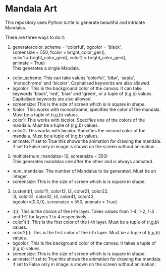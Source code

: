 # Mandala Art

This repository uses Python turtle to generate beautiful and intricate Mandalas.

There are three ways to do it:

1. generate(color_scheme = 'colorful', bgcolor = 'black',<br>
             screensize = 550, fcolor = bright_color_gen(),<br>
             color1 = bright_color_gen(), color2 = bright_color_gen(),<br>
             animate = True)<br>
This generates a single Mandala.
             
* color_scheme: This can take values 'colorful', 'b&w', 'sepia', 'monochrome' and 'bicolor'. Capitalised keywords are also allowed.
* bgcolor: This is the background color of the canvas. It can take keywords 'black', 'red', 'blue' and 'green', or a tuple of (r,g,b) values.  Capitalised keywords are also allowed.
* screensize: This is the size of screen which is is square in shape.
* fcolor: This works with monochrome, specifies the color of the mandala. Must be a tuple of (r,g,b) values.
* color1: This works with bicolor. Specifies one of the colors of the mandala. Must be a tuple of (r,g,b) values.
* color2: This works with bicolor. Specifies the second color of the mandala. Must be a tuple of (r,g,b) values.
* animate: If set to True this shows the animation for drawing the mandala. If set to False only in image is shown on the screen without animation.


2. multiple(num_mandalas=10, screensize = 550)<br>
This generates mandalas one after the other and is always animated.

* num_mandalas: The number of Mandalas to be generated. Must be an integer.
* screensize: This is the size of screen which is is square in shape.
             
3. custom(l1, color11, color12, l2, color21, color22,<br>
           l3, color31, color32, l4, color41, color42,<br>
           bgcolor=(0,0,0), screensize = 550, animate = True)<br>
           
* l{i}: This is the choice of the i-th layer. Takes values from 1-4, 1-2, 1-3 and 1-2 for layers 1 to 4 respectively.
* color1{i}: This is the first color of the i-th layer. Must be a tuple of (r,g,b) values.
* color2{i}: This is the first color of the i-th layer. Must be a tuple of (r,g,b) values.
* bgcolor: This is the background color of the canvas. It takes a tuple of (r,g,b) values.
* screensize: This is the size of screen which is is square in shape.
* animate: If set to True this shows the animation for drawing the mandala. If set to False only in image is shown on the screen without animation.
